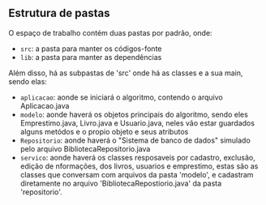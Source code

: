 ## Estrutura de pastas

O espaço de trabalho contém duas pastas por padrão, onde:

- `src`: a pasta para manter os códigos-fonte
- `lib`: a pasta para manter as dependências

Além disso, há as subpastas de 'src' onde há as classes e a sua main, sendo elas:
- `aplicacao`: aonde se iniciará o algoritmo, contendo o arquivo Aplicacao.java
- `modelo`: aonde haverá os objetos principais do algoritmo, sendo eles Emprestimo.java, Livro.java e Usuario.java, neles vão estar guardados alguns metódos e o propio objeto e seus atributos
- `Repositorio`: aonde haverá o "Sistema de banco de dados" simulado pelo arquivo BibliotecaRepositorio.java
- `servico`: aonde haverá os classes resposaveis por cadastro, exclusão, edição de nformações, dos livros, usuarios e emprestimo, estas são as classes que conversam com arquivos da pasta 'modelo', e cadastram diretamente no arquivo 'BibliotecaRepostiorio.java' da pasta 'repositorio'.



